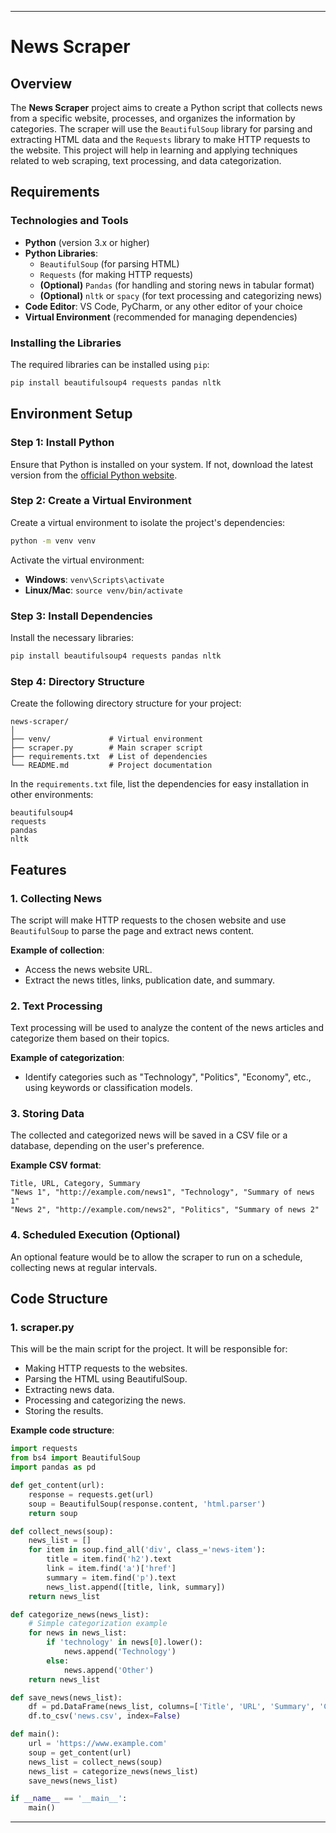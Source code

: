 
---

# **News Scraper**

## **Overview**

The **News Scraper** project aims to create a Python script that collects news from a specific website, processes, and organizes the information by categories. The scraper will use the `BeautifulSoup` library for parsing and extracting HTML data and the `Requests` library to make HTTP requests to the website. This project will help in learning and applying techniques related to web scraping, text processing, and data categorization.

## **Requirements**

### **Technologies and Tools**
- **Python** (version 3.x or higher)
- **Python Libraries**:
  - `BeautifulSoup` (for parsing HTML)
  - `Requests` (for making HTTP requests)
  - **(Optional)** `Pandas` (for handling and storing news in tabular format)
  - **(Optional)** `nltk` or `spacy` (for text processing and categorizing news)
- **Code Editor**: VS Code, PyCharm, or any other editor of your choice
- **Virtual Environment** (recommended for managing dependencies)

### **Installing the Libraries**
The required libraries can be installed using `pip`:
```bash
pip install beautifulsoup4 requests pandas nltk
```

## **Environment Setup**

### **Step 1: Install Python**
Ensure that Python is installed on your system. If not, download the latest version from the [official Python website](https://www.python.org/downloads/).

### **Step 2: Create a Virtual Environment**
Create a virtual environment to isolate the project's dependencies:
```bash
python -m venv venv
```

Activate the virtual environment:
- **Windows**: `venv\Scripts\activate`
- **Linux/Mac**: `source venv/bin/activate`

### **Step 3: Install Dependencies**
Install the necessary libraries:
```bash
pip install beautifulsoup4 requests pandas nltk
```

### **Step 4: Directory Structure**
Create the following directory structure for your project:
```
news-scraper/
│
├── venv/             # Virtual environment
├── scraper.py        # Main scraper script
├── requirements.txt  # List of dependencies
└── README.md         # Project documentation
```

In the `requirements.txt` file, list the dependencies for easy installation in other environments:
```
beautifulsoup4
requests
pandas
nltk
```

## **Features**

### **1. Collecting News**
The script will make HTTP requests to the chosen website and use `BeautifulSoup` to parse the page and extract news content.

**Example of collection**:
- Access the news website URL.
- Extract the news titles, links, publication date, and summary.

### **2. Text Processing**
Text processing will be used to analyze the content of the news articles and categorize them based on their topics.

**Example of categorization**:
- Identify categories such as "Technology", "Politics", "Economy", etc., using keywords or classification models.

### **3. Storing Data**
The collected and categorized news will be saved in a CSV file or a database, depending on the user's preference.

**Example CSV format**:
```csv
Title, URL, Category, Summary
"News 1", "http://example.com/news1", "Technology", "Summary of news 1"
"News 2", "http://example.com/news2", "Politics", "Summary of news 2"
```

### **4. Scheduled Execution (Optional)**
An optional feature would be to allow the scraper to run on a schedule, collecting news at regular intervals.

## **Code Structure**

### **1. scraper.py**
This will be the main script for the project. It will be responsible for:
- Making HTTP requests to the websites.
- Parsing the HTML using BeautifulSoup.
- Extracting news data.
- Processing and categorizing the news.
- Storing the results.

**Example code structure**:
```python
import requests
from bs4 import BeautifulSoup
import pandas as pd

def get_content(url):
    response = requests.get(url)
    soup = BeautifulSoup(response.content, 'html.parser')
    return soup

def collect_news(soup):
    news_list = []
    for item in soup.find_all('div', class_='news-item'):
        title = item.find('h2').text
        link = item.find('a')['href']
        summary = item.find('p').text
        news_list.append([title, link, summary])
    return news_list

def categorize_news(news_list):
    # Simple categorization example
    for news in news_list:
        if 'technology' in news[0].lower():
            news.append('Technology')
        else:
            news.append('Other')
    return news_list

def save_news(news_list):
    df = pd.DataFrame(news_list, columns=['Title', 'URL', 'Summary', 'Category'])
    df.to_csv('news.csv', index=False)

def main():
    url = 'https://www.example.com'
    soup = get_content(url)
    news_list = collect_news(soup)
    news_list = categorize_news(news_list)
    save_news(news_list)

if __name__ == '__main__':
    main()
```

---
